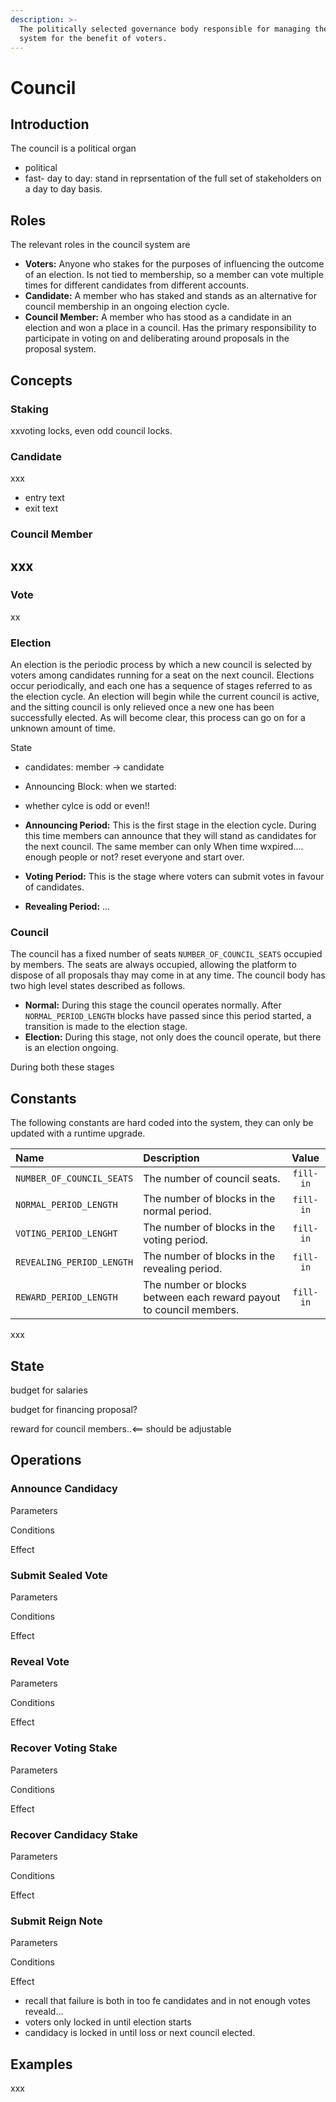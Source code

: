 ```yaml
---
description: >-
  The politically selected governance body responsible for managing the proposal
  system for the benefit of voters.
---
```


# Council

## Introduction

The council is a political organ 

* political
* fast- day to day: stand in reprsentation of the full set of stakeholders on a day to day basis.

## Roles

The relevant roles in the council system are

* **Voters:** Anyone who stakes for the purposes of influencing the outcome of an election. Is not tied to membership, so a member can vote multiple times for different candidates from different accounts.
* **Candidate:** A member who has staked and stands as an alternative for council membership in an ongoing election cycle.
* **Council Member:** A member who has stood as a candidate in an election and won a place in a council. Has the primary responsibility to participate in voting on and deliberating around proposals in the proposal system.

## Concepts

### Staking

xxvoting locks, even odd council locks.

### Candidate

xxx  
- entry text  
- exit text

### Council Member

xxx  
- 

### Vote

xx

### Election

An election is the periodic process by which a new council is selected by voters among candidates running for a seat on the next council. Elections occur periodically, and each one has a sequence of stages referred to as the election cycle. An election will begin while the current council is active, and the sitting council is only relieved once a new one has been successfully elected. As will become clear, this process can go on for a unknown amount of time.

State

* candidates: member -&gt; candidate
* Announcing Block: when we started:
* whether cylce is odd or even!!



* **Announcing Period:** This is the first stage in the election cycle. During this time members can announce that they will stand as candidates for the next council. The same member can only  When time wxpired.... enough people or not? reset everyone and start over.
* **Voting Period:** This is the stage where voters can submit votes in favour of candidates.
* **Revealing Period:** ...

### **Council**

The council has a fixed number of seats `NUMBER_OF_COUNCIL_SEATS` occupied by members. The seats are always occupied, allowing the platform to dispose of all proposals thay may come in at any time. The council body has two high level states described as follows.

* **Normal:** During this stage the council operates normally. After `NORMAL_PERIOD_LENGTH` blocks have passed since this period started, a transition is made to the election stage.
* **Election:** During this stage, not only does the council operate, but there is an election ongoing.

During both these stages

## Constants

The following constants are hard coded into the system, they can only be updated with a runtime upgrade.

| Name | Description | Value |
| :--- | :--- | :---: |
| `NUMBER_OF_COUNCIL_SEATS` | The number of council seats. | `fill-in` |
| `NORMAL_PERIOD_LENGTH` | The number of blocks in the normal period. | `fill-in` |
| `VOTING_PERIOD_LENGHT` | The number of blocks in the voting period. | `fill-in` |
| `REVEALING_PERIOD_LENGTH` | The number of blocks in the revealing period. | `fill-in` |
| `REWARD_PERIOD_LENGTH` | The number or blocks between each reward  payout to council members. | `fill-in` |



xxx

## State

budget for salaries

budget for financing proposal?

reward for council members..&lt;== should be adjustable

## Operations

### Announce Candidacy

Parameters

Conditions

Effect

### Submit Sealed Vote

Parameters

Conditions

Effect

### Reveal Vote

Parameters

Conditions

Effect

### Recover Voting Stake

Parameters

Conditions

Effect

### Recover Candidacy Stake

Parameters

Conditions

Effect

### Submit Reign Note

Parameters

Conditions

Effect



* recall that failure is both in too fe candidates and in not enough votes reveald...
* voters only locked in until election starts
* candidacy is locked in until loss or next council elected.

## Examples

xxx





